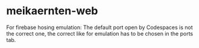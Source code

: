 # meikaernten-web

For firebase hosing emulation:
The default port open by Codespaces is not the correct one, the correct like for emulation has to be chosen in the ports tab.